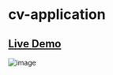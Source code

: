 # cv-application

## [Live Demo](https://satogo1.github.io/cv-application/)
![image](https://github.com/SaToGo1/cv-application/assets/85353835/d7430254-28e2-41ec-af42-e9f75dd17bf8)
